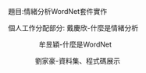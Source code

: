 題目:情緒分析WordNet套件實作

個人工作分配部分:  戴慶欣-什麼是情緒分析

                 牟昱穎-什麼是WordNet
                 
                 劉家豪-資料集、程式碼展示
